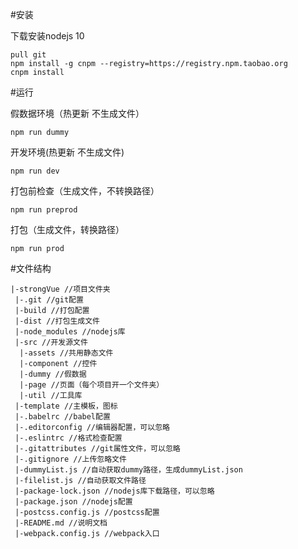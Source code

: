 #安装

下载安装nodejs 10
```
pull git
npm install -g cnpm --registry=https://registry.npm.taobao.org
cnpm install
```
#运行

假数据环境（热更新 不生成文件）
```
npm run dummy
```
开发环境(热更新 不生成文件)
```
npm run dev
```
打包前检查（生成文件，不转换路径）
```
npm run preprod
```
打包（生成文件，转换路径）
```
npm run prod
```
#文件结构
```
|-strongVue //项目文件夹
 |-.git //git配置
 |-build //打包配置
 |-dist //打包生成文件
 |-node_modules //nodejs库
 |-src //开发源文件
  |-assets //共用静态文件
  |-component //控件
  |-dummy //假数据
  |-page //页面（每个项目开一个文件夹）
  |-util //工具库
 |-template //主模板，图标
 |-.babelrc //babel配置
 |-.editorconfig //编辑器配置，可以忽略
 |-.eslintrc //格式检查配置
 |-.gitattributes //git属性文件，可以忽略
 |-.gitignore //上传忽略文件
 |-dummyList.js //自动获取dummy路径，生成dummyList.json
 |-filelist.js //自动获取文件路径
 |-package-lock.json //nodejs库下载路径，可以忽略
 |-package.json //nodejs配置
 |-postcss.config.js //postcss配置
 |-README.md //说明文档
 |-webpack.config.js //webpack入口
```
